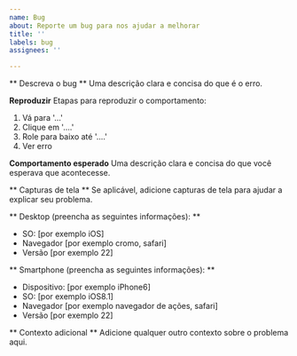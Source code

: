 ```yaml
---
name: Bug
about: Reporte um bug para nos ajudar a melhorar
title: ''
labels: bug
assignees: ''

---
```


** Descreva o bug **
Uma descrição clara e concisa do que é o erro.

**Reproduzir**
Etapas para reproduzir o comportamento:
1. Vá para '...'
2. Clique em '....'
3. Role para baixo até '....'
4. Ver erro

**Comportamento esperado**
Uma descrição clara e concisa do que você esperava que acontecesse.

** Capturas de tela **
Se aplicável, adicione capturas de tela para ajudar a explicar seu problema.

** Desktop (preencha as seguintes informações): **
 - SO: [por exemplo iOS]
 - Navegador [por exemplo cromo, safari]
 - Versão [por exemplo 22]

** Smartphone (preencha as seguintes informações): **
 - Dispositivo: [por exemplo iPhone6]
 - SO: [por exemplo iOS8.1]
 - Navegador [por exemplo navegador de ações, safari]
 - Versão [por exemplo 22]

** Contexto adicional **
Adicione qualquer outro contexto sobre o problema aqui.
